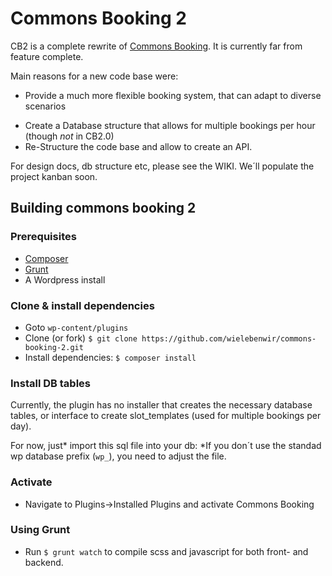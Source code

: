 # Commons Booking 2

CB2 is a complete rewrite of [Commons Booking](https://github.com/wielebenwir/commons-booking).  It is currently far from feature complete. 

Main reasons for a new code base were:

+ Provide a much more flexible booking system, that can adapt to  diverse scenarios
* Create a Database structure that allows for multiple bookings per hour (though *not* in CB2.0)
* Re-Structure the code base and allow to create an API.

For design docs, db structure etc, please see the WIKI. 
We´ll populate the project kanban soon. 


## Building commons booking 2


### Prerequisites

* [Composer](https://getcomposer.org/doc/00-intro.md)
* [Grunt](https://gruntjs.com/getting-started)
* A Wordpress install


### Clone & install dependencies

* Goto `wp-content/plugins`
* Clone (or fork) `$ git clone https://github.com/wielebenwir/commons-booking-2.git`
* Install dependencies: `$ composer install`

### Install DB tables

Currently, the plugin has no installer that creates the necessary database tables, or interface to create slot_templates (used for multiple bookings per day). 

For now, just* import this sql file into your db:
*If you don´t use the standad wp database prefix (`wp_`), you need to adjust the file. 

### Activate

* Navigate to Plugins->Installed Plugins and activate Commons Booking


### Using Grunt 

* Run `$ grunt watch` to compile scss and javascript for both front- and backend.  
